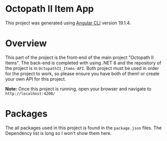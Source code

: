 # Octopath II Item App

This project was generated using [Angular CLI](https://github.com/angular/angular-cli) version 19.1.4.

# Overview 
This part of the project is the front-end of the main project "Octopath II Items". The back-end is completed with using .NET 8 and the repository of the project is in  `OctopathII_Items-API`. Both project must be used in order for the project to work, so please ensure you have both of them! or create your own API for this project.

**Note:**
Once this project is running, open your browser and navigate to `http://localhost:4200/`

# Packages
The all packages used in this project is found in the `package.json` files. The Dependency list is long so I won't show them here.





